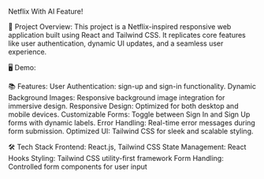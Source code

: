 Netflix With AI Feature!

 🚀 Project Overview:
         This project is a Netflix-inspired responsive web application built using React and Tailwind CSS. It replicates core features like user authentication, dynamic UI updates, and a seamless user experience.

 🖥️ Demo: 


 📚 Features:
        User Authentication: 
            sign-up and sign-in functionality.
        Dynamic Background Images:
            Responsive background image integration for immersive design.
        Responsive Design:
           Optimized for both desktop and mobile devices.
        Customizable Forms:
          Toggle between Sign In and Sign Up forms with dynamic labels.
        Error Handling:
          Real-time error messages during form submission.
        Optimized UI:
          Tailwind CSS for sleek and scalable styling.

 🛠️ Tech Stack
      Frontend: React.js, Tailwind CSS
      State Management: React Hooks
      Styling: Tailwind CSS utility-first framework
      Form Handling: Controlled form components for user input
